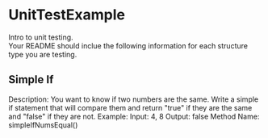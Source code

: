 # UnitTestExample
Intro to unit testing.  
Your README should inclue the following information for each structure type you are testing.
## Simple If
Description: You want to know if two numbers are the same.  Write a simple if statement that will compare them and return "true" 
if they are the same and "false" if they are not.
Example:  Input:  4, 8   Output: false
Method Name: simpleIfNumsEqual()
